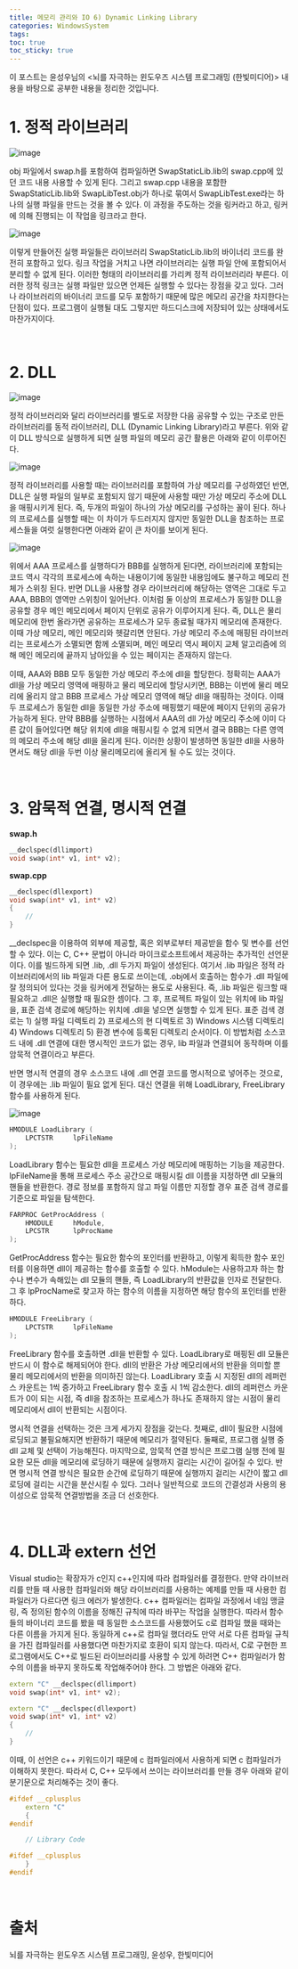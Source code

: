 ```yaml
---
title: 메모리 관리와 IO 6) Dynamic Linking Library
categories: WindowsSystem
tags: 
toc: true
toc_sticky: true
---
```


이 포스트는 윤성우님의 <뇌를 자극하는 윈도우즈 시스템 프로그래밍 (한빛미디어)> 내용을 바탕으로 공부한 내용을 정리한 것입니다. 


# **1. 정적 라이브러리** 

![image](https://user-images.githubusercontent.com/96677719/215266478-4e40294d-914e-4286-af6c-a408bb9f3141.png)

obj 파일에서 swap.h를 포함하여 컴파일하면 SwapStaticLib.lib의 swap.cpp에 있던 코드 내용 사용할 수 있게 된다. 그리고 swap.cpp 내용을 포함한 SwapStaticLib.lib와 SwapLibTest.obj가 하나로 묶여서 SwapLibTest.exe라는 하나의 실행 파일을 만드는 것을 볼 수 있다. 이 과정을 주도하는 것을 링커라고 하고, 링커에 의해 진행되는 이 작업을 링크라고 한다. 

![image](https://user-images.githubusercontent.com/96677719/215266618-48686d3e-7dbb-440c-8445-15e0f881d244.png)

이렇게 만들어진 실행 파일들은 라이브러리 SwapStaticLib.lib의 바이너리 코드를 완전히 포함하고 있다. 링크 작업을 거치고 나면 라이브러리는 실행 파일 안에 포함되어서 분리할 수 없게 된다. 이러한 형태의 라이브러리를 가리켜 정적 라이브러리라 부른다. 이러한 정적 링크는 실행 파일만 있으면 언제든 실행할 수 있다는 장점을 갖고 있다. 그러나 라이브러리의 바이너리 코드를 모두 포함하기 때문에 많은 메모리 공간을 차지한다는 단점이 있다. 프로그램이 실행될 대도 그렇지만 하드디스크에 저장되어 있는 상태에서도 마찬가지이다. 

<br/>


# **2. DLL**

![image](https://user-images.githubusercontent.com/96677719/215266727-a979eda2-b6f4-4d52-813a-c59fccabd6d2.png)

정적 라이브러리와 달리 라이브러리를 별도로 저장한 다음 공유할 수 있는 구조로 만든 라이브러리를 동적 라이브러리, DLL (Dynamic Linking Library)라고 부른다. 위와 같이 DLL 방식으로 실행하게 되면 실행 파일의 메모리 공간 활용은 아래와 같이 이루어진다. 

![image](https://user-images.githubusercontent.com/96677719/215266802-3691ad9a-b539-4058-9529-fb0ac739844a.png)

정적 라이브러리를 사용할 때는 라이브러리를 포함하여 가상 메모리를 구성하였던 반면, DLL은 실행 파일의 일부로 포함되지 않기 때문에 사용할 때만 가상 메모리 주소에 DLL을 매핑시키게 된다. 즉, 두개의 파일이 하나의 가상 메모리를 구성하는 꼴이 된다. 하나의 프로세스를 실행할 때는 이 차이가 두드러지지 않지만 동일한 DLL을 참조하는 프로세스들을 여럿 실행한다면 아래와 같이 큰 차이를 보이게 된다.

![image](https://user-images.githubusercontent.com/96677719/215266882-398350ad-cd48-47fd-8931-fd7e89038c55.png)

위에서 AAA 프로세스를 실행하다가 BBB를 실행하게 된다면, 라이브러리에 포함되는 코드 역시 각각의 프로세스에 속하는 내용이기에 동일한 내용임에도 불구하고 메모리 전체가 스위칭 된다. 반면 DLL을 사용할 경우 라이브러리에 해당하는 영역은 그대로 두고 AAA, BBB의 영역만 스위칭이 일어난다. 이처럼 둘 이상의 프로세스가 동일한 DLL을 공유할 경우 메인 메모리에서 페이지 단위로 공유가 이루어지게 된다. 즉, DLL은 물리 메모리에 한번 올라가면 공유하는 프로세스가 모두 종료될 때가지 메모리에 존재한다. 이때 가상 메모리, 메인 메모리와 헷갈리면 안된다. 가상 메모리 주소에 매핑된 라이브러리는 프로세스가 소멸되면 함께 소멸되며, 메인 메모리 역시 페이지 교체 알고리즘에 의해 메인 메모리에 끝까지 남아있을 수 있는 페이지는 존재하지 않는다.  

이때, AAA와 BBB 모두 동일한 가상 메모리 주소에 dll을 할당한다. 정확히는 AAA가 dll을 가상 메모리 영역에 매핑하고 물리 메모리에 할당시키면, BBB는 이번에 물리 메모리에 올리지 않고 BBB 프로세스 가상 메모리 영역에 해당 dll을 매핑하는 것이다. 이때 두 프로세스가 동일한 dll을 동일한 가상 주소에 매핑했기 때문에 페이지 단위의 공유가 가능하게 된다. 만약 BBB를 실행하는 시점에서 AAA의 dll 가상 메모리 주소에 이미 다른 값이 들어있다면 해당 위치에 dll을 매핑시킬 수 없게 되면서 결국 BBB는 다른 영역의 메모리 주소에 해당 dll을 올리게 된다. 이러한 상황이 발생하면 동일한 dll을 사용하면서도 해당 dll을 두번 이상 물리메모리에 올리게 될 수도 있는 것이다. 

<br/>


# **3. 암묵적 연결, 명시적 연결**

**swap.h**
```c++
__declspec(dllimport)
void swap(int* v1, int* v2);
```

**swap.cpp**
```c++
__declspec(dllexport)
void swap(int* v1, int* v2)
{
    //
}
```

__declspec을 이용하여 외부에 제공할, 혹은 외부로부터 제공받을 함수 및 변수를 선언할 수 있다. 이는 C, C++ 문법이 아니라 마이크로소프트에서 제공하는 추가적인 선언문이다. 이를 빌드하게 되면 .lib, .dll 두가지 파일이 생성된다. 여기서 .lib 파일은 정적 라이브러리에서의 lib 파일과 다른 용도로 쓰이는데, .obj에서 호출하는 함수가 .dll 파일에 잘 정의되어 있다는 것을 링커에게 전달하는 용도로 사용된다. 즉, .lib 파일은 링크할 때 필요하고 .dll은 실행할 때 필요한 셈이다. 그 후, 프로젝트 파일이 있는 위치에 lib 파일을, 표준 검색 경로에 해당하는 위치에 .dll을 넣으면 실행할 수 있게 된다. 표준 검색 경로는 1) 실행 파일 디렉토리 2) 프로세스의 현 디렉토르 3) Windows 시스템 디렉토리 4) Windows 디렉토리 5) 환경 변수에 등록된 디렉토리 순서이다. 이 방법처럼 소스코드 내에 .dll 연결에 대한 명시적인 코드가 없는 경우, lib 파일과 연결되어 동작하며 이를 암묵적 연결이라고 부른다.

반면 명시적 연결의 경우 소스코드 내에 .dll 연결 코드를 명시적으로 넣어주는 것으로, 이 경우에는 .lib 파일이 필요 없게 된다. 대신 연결을 위해 LoadLibrary, FreeLibrary 함수를 사용하게 된다. 

![image](https://user-images.githubusercontent.com/96677719/215267343-13718004-1206-4cf6-b081-078f6698e9e9.png)

```c++
HMODULE LoadLibrary (
    LPCTSTR     lpFileName
);
```
LoadLibrary 함수는 필요한 dll을 프로세스 가상 메모리에 매핑하는 기능을 제공한다. lpFileName을 통해 프로세스 주소 공간으로 매핑시킬 dll 이름을 지정하면 dll 모듈의 핸들을 반환한다. 경로 정보를 포함하지 않고 파일 이름만 지정할 경우 표준 검색 경로를 기준으로 파일을 탐색한다. 

```c++
FARPROC GetProcAddress (
    HMODULE     hModule,
    LPCSTR      lpProcName
);
```
GetProcAddress 함수는 필요한 함수의 포인터를 반환하고, 이렇게 획득한 함수 포인터를 이용하면 dll이 제공하는 함수를 호출할 수 있다. hModule는 사용하고자 하는 함수나 변수가 속해있는 dll 모듈의 핸들, 즉 LoadLibrary의 반환값을 인자로 전달한다. 그 후 lpProcName로 찾고자 하는 함수의 이름을 지정하면 해당 함수의 포인터를 반환하다. 

```c++
HMODULE FreeLibrary (
    LPCTSTR     lpFileName
);
```
FreeLibrary 함수를 호출하면 .dll을 반환할 수 있다. LoadLibrary로 매핑된 dll 모듈은 반드시 이 함수로 해제되어야 한다. dll의 반환은 가상 메모리에서의 반환을 의미할 뿐 물리 메모리에서의 반환을 의미하진 않는다. LoadLibrary 호출 시 지정된 dll의 레퍼런스 카운트는 1씩 증가하고 FreeLibrary 함수 호출 시 1씩 감소한다. dll의 레퍼런스 카운트가 0이 되는 시점, 즉 dll을 참조하는 프로세스가 하나도 존재하지 않는 시점이 물리 메모리에서 dll이 반환되는 시점이다. 

명시적 연결을 선택하는 것은 크게 세가지 장점을 갖는다. 첫째로, dll이 필요한 시점에 로딩되고 불필요해지면 반환하기 때문에 메모리가 절약된다. 둘째로, 프로그램 실행 중 dll 교체 및 선택이 가능해진다. 마지막으로, 암묵적 연결 방식은 프로그램 실행 전에 필요한 모든 dll을 메모리에 로딩하기 때문에 실행까지 걸리는 시간이 길어질 수 있다. 반면 명시적 연결 방식은 필요한 순간에 로딩하기 때문에 실행까지 걸리는 시간이 짧고 dll 로딩에 걸리는 시간을 분산시킬 수 있다. 그러나 일반적으로 코드의 간결성과 사용의 용이성으로 암묵적 연결방법을 조금 더 선호한다. 

<br/>

# **4. DLL과 extern 선언**

Visual studio는 확장자가 c인지 c++인지에 따라 컴파일러를 결정한다. 만약 라이브러리를 만들 때 사용한 컴파일러와 해당 라이브러리를 사용하는 예제를 만들 때 사용한 컴파일러가 다르다면 링크 에러가 발생한다. c++ 컴파일러는 컴파일 과정에서 네임 맹글링, 즉 정의된 함수의 이름을 정해진 규칙에 따라 바꾸는 작업을 실행한다. 따라서 함수들의 바이너리 코드를 봤을 때 동일한 소스코드를 사용했어도 c로 컴파일 했을 때와는 다른 이름을 가지게 된다. 동일하게 c++로 컴파일 했더라도 만약 서로 다른 컴파일 규칙을 가진 컴파일러를 사용했다면 마찬가지로 호환이 되지 않는다. 따라서, C로 구현한 프로그램에서도 C++로 빌드된 라이브러리를 사용할 수 있게 하려면 C++ 컴파일러가 함수의 이름을 바꾸지 못하도록 작업해주어야 한다. 그 방법은 아래와 같다.  
```c++
extern "C" __declspec(dllimport)
void swap(int* v1, int* v2);
```

```c++
extern "C" __declspec(dllexport)
void swap(int* v1, int* v2)
{
    //
}
```
이때, 이 선언은 c++ 키워드이기 때문에 c 컴파일러에서 사용하게 되면 c 컴파일러가 이해하지 못한다. 따라서 C, C++ 모두에서 쓰이는 라이브러리를 만들 경우 아래와 같이 분기문으로 처리해주는 것이 좋다. 

```c++
#ifdef __cplusplus
    extern "C" 
    {
#endif

    // Library Code

#ifdef __cplusplus
    }
#endif
```

<br/>

# **출처**

뇌를 자극하는 윈도우즈 시스템 프로그래밍, 윤성우, 한빛미디어
